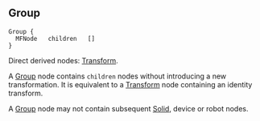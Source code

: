 ## Group

```
Group {
  MFNode   children   []
}
```

Direct derived nodes: [Transform](reference/transform.md#transform).

A [Group](reference/group.md#group) node contains `children` nodes without
introducing a new transformation. It is equivalent to a
[Transform](reference/transform.md#transform) node containing an identity
transform.

A [Group](reference/group.md#group) node may not contain subsequent
[Solid](reference/solid.md#solid), device or robot nodes.

